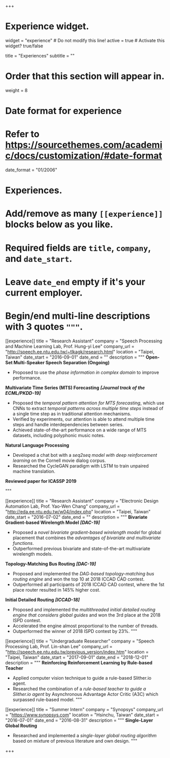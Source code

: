 +++
# Experience widget.
widget = "experience"  # Do not modify this line!
active = true  # Activate this widget? true/false

title = "Experiences"
subtitle = ""

# Order that this section will appear in.
weight = 8

# Date format for experience
#   Refer to https://sourcethemes.com/academic/docs/customization/#date-format
date_format = "01/2006"

# Experiences.
#   Add/remove as many `[[experience]]` blocks below as you like.
#   Required fields are `title`, `company`, and `date_start`.
#   Leave `date_end` empty if it's your current employer.
#   Begin/end multi-line descriptions with 3 quotes `"""`.

[[experience]]
  title = "Research Assistant"
  company = "Speech Processing and Machine Learning Lab, Prof. Hung-yi Lee"
  company_url = "http://speech.ee.ntu.edu.tw/~tlkagk/research.html"
  location = "Taipei, Taiwan"
  date_start = "2016-09-01"
  date_end = ""
  description = """
  **Open-Set Multi-Speaker Speech Separation (Ongoing)**
    
  * Proposed to use the *phase information in complex domain* to improve performance.
  
  **Multivariate Time Series (MTS) Forecasting** ***[Journal track of the ECML/PKDD-19]***

  * Proposed the *temporal pattern attention for MTS forecasting*, which use CNNs to extract *temporal patterns across multiple time steps* instead of a single time step as in traditional attention mechanisms.
  * Verified by experiments, our attention is able to attend multiple time steps and handle interdependencies between series.
  * Achieved state-of-the-art performance on a wide range of MTS datasets, including polyphonic music notes.
  
  **Natural Language Processing**

  * Developed a chat bot with a *seq2seq model with deep reinforcement learning* on the Cornell movie dialog corpus.
  * Researched the CycleGAN paradigm with LSTM to train unpaired machine translation.
  
  **Reviewed paper for ICASSP 2019**

  """

[[experience]]
  title = "Research Assistant"
  company = "Electronic Design Automation Lab, Prof. Yao-Wen Chang"
  company_url = "http://eda.ee.ntu.edu.tw/w04/index.php"
  location = "Taipei, Taiwan"
  date_start = "2016-07-02"
  date_end = ""
  description = """
  **Bivariate Gradient-based Wirelength Model** ***[DAC-19]***

  * Proposed a *novel bivariate gradient-based wirelength model* for global placement that combines the *advantages of bivariate and multivariate functions*.
  * Outperformed previous bivariate and state-of-the-art multivariate wirelength models.
  
  **Topology-Matching Bus Routing** ***[DAC-19]***

  * Proposed and implemented the *DAG-based topology-matching bus routing engine* and won the top 10 at 2018 ICCAD CAD contest.
  * Outperformed all participants of 2018 ICCAD CAD contest, where the 1st place router resulted in 145% higher cost.
  
  **Initial Detailed Routing** ***[ICCAD-18]***

  * Proposed and implemented the *multithreaded initial detailed routing engine that considers global guides* and won the 3rd place at the 2018 ISPD contest.
  * Accelerated the engine almost proportional to the number of threads.
  * Outperformed the winner of 2018 ISPD contest by 23%.
  """

[[experience]]
  title = "Undergraduate Researcher"
  company = "Speech Processing Lab, Prof. Lin-shan Lee"
  company_url = "http://speech.ee.ntu.edu.tw/previous_version/index.htm"
  location = "Taipei, Taiwan"
  date_start = "2017-09-01"
  date_end = "2018-12-01"
  description = """
  **Reinforcing Reinforcement Learning by Rule-based Teacher**

  * Applied computer vision technique to guide a rule-based Slither.io agent. 
  * Researched the combination of a *rule-based teacher to guide a  Slither.io agent* by Asynchronous Advantage Actor Critic (A3C) which surpassed rule-based model.
  """

[[experience]]
  title = "Summer Intern"
  company = "Synopsys"
  company_url = "https://www.synopsys.com"
  location = "Hsinchu, Taiwan"
  date_start = "2016-07-01"
  date_end = "2016-08-31"
  description = """
  **Single-Layer Global Routing**

  * Researched and implemented a *single-layer global routing algorithm* based on mixture of previous literature and own design.
  """

+++
